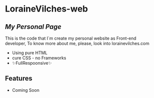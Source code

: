 # LoraineVilches-web
## _My Personal Page_


This is the code that I`m create my personal website as Front-end developer,
To know more about me, please, look into lorainevilches.com

- Using pure HTML
- cure CSS - no Frameworks
- ✨FullRespoonsive✨

## Features

- Coming Soon